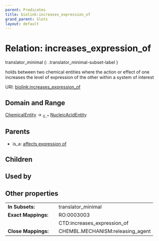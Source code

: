 ```yaml
---
parent: Predicates
title: biolink:increases_expression_of
grand_parent: Slots
layout: default
---
```


# Relation: increases_expression_of

translator_minimal
{: .translator_minimal-subset-label }


holds between two chemical entities where the action or effect of one increases the level of expression of the other within a system of interest

URI: [biolink:increases_expression_of](https://w3id.org/biolink/vocab/increases_expression_of)

## Domain and Range

[ChemicalEntity](ChemicalEntity.md) ->  <sub>0..*</sub> [NucleicAcidEntity](NucleicAcidEntity.md)

## Parents

 *  is_a: [affects expression of](affects_expression_of.md)

## Children


## Used by


## Other properties

|  |  |  |
| --- | --- | --- |
| **In Subsets:** | | translator_minimal |
| **Exact Mappings:** | | RO:0003003 |
|  | | CTD:increases_expression_of |
| **Close Mappings:** | | CHEMBL.MECHANISM:releasing_agent |

